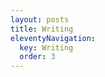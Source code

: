 ```yaml
---
layout: posts
title: Writing
eleventyNavigation:
  key: Writing
  order: 3
---
```



<br><br><br><br>
